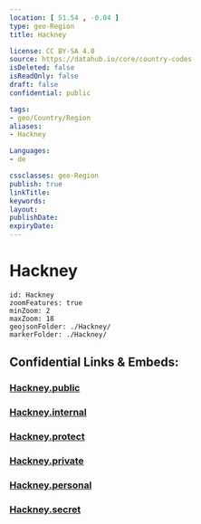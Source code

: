 ```yaml
---
location: [ 51.54 , -0.04 ] 
type: geo-Region
title: Hackney

license: CC BY-SA 4.0
source: https://datahub.io/core/country-codes
isDeleted: false
isReadOnly: false
draft: false
confidential: public

tags:
- geo/Country/Region
aliases:
- Hackney

Languages:
- de

cssclasses: geo-Region
publish: true
linkTitle: 
keywords: 
layout: 
publishDate: 
expiryDate: 
---
```


# Hackney

```leaflet
id: Hackney
zoomFeatures: true 
minZoom: 2 
maxZoom: 18
geojsonFolder: ./Hackney/
markerFolder: ./Hackney/
```


## Confidential Links & Embeds: 

### [Hackney.public](/_public/\Earth\Continent\Europe\Europe~North\UK\England\Regions~England\London,Greater\cities~GreaterLondonHackney.public.md) 

### [Hackney.internal](/_internal/\Earth\Continent\Europe\Europe~North\UK\England\Regions~England\London,Greater\cities~GreaterLondonHackney.internal.md) 

### [Hackney.protect](/_protect/\Earth\Continent\Europe\Europe~North\UK\England\Regions~England\London,Greater\cities~GreaterLondonHackney.protect.md) 

### [Hackney.private](/_private/\Earth\Continent\Europe\Europe~North\UK\England\Regions~England\London,Greater\cities~GreaterLondonHackney.private.md) 

### [Hackney.personal](/_personal/\Earth\Continent\Europe\Europe~North\UK\England\Regions~England\London,Greater\cities~GreaterLondonHackney.personal.md) 

### [Hackney.secret](/_secret/\Earth\Continent\Europe\Europe~North\UK\England\Regions~England\London,Greater\cities~GreaterLondonHackney.secret.md)

